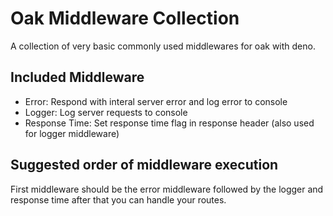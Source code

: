 # Oak Middleware Collection

A collection of very basic commonly used middlewares for oak with deno.

## Included Middleware

- Error: Respond with interal server error and log error to console
- Logger: Log server requests to console
- Response Time: Set response time flag in response header (also used for logger middleware)

## Suggested order of middleware execution

First middleware should be the error middleware followed by the logger and response time after that you can handle your routes.

